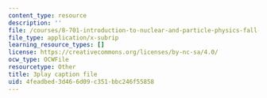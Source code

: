 ```yaml
---
content_type: resource
description: ''
file: /courses/8-701-introduction-to-nuclear-and-particle-physics-fall-2020/4feadbed3d466d09c351bbc246f55858_ygls16dl8Sc.srt
file_type: application/x-subrip
learning_resource_types: []
license: https://creativecommons.org/licenses/by-nc-sa/4.0/
ocw_type: OCWFile
resourcetype: Other
title: 3play caption file
uid: 4feadbed-3d46-6d09-c351-bbc246f55858
---
```

